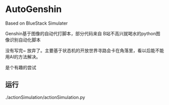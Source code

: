 # AutoGenshin

Based on BlueStack Simulater

Genshin基于图像的自动代打脚本，部分代码来自 B站不高兴就喝水的python图像识别自动化脚本

没有写完~ 放弃了。主要基于状态机的开放世界寻路会卡在角落里，看以后能不能用AI的方法解决。

是个有趣的尝试

## 运行

./actionSimulation/actionSimulation.py
